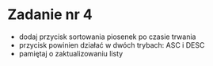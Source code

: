 # Zadanie nr 4

- dodaj przycisk sortowania piosenek po czasie trwania
- przycisk powinien działać w dwóch trybach: ASC i DESC
- pamiętaj o zaktualizowaniu listy
